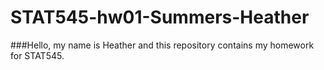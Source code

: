 # STAT545-hw01-Summers-Heather
###Hello, my name is Heather and this repository contains my homework for STAT545.
